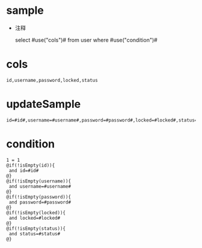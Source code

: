 sample
===
* 注释

	select #use("cols")# from user  where  #use("condition")#

cols
===
	id,username,password,locked,status

updateSample
===
	
	id=#id#,username=#username#,password=#password#,locked=#locked#,status=#status#

condition
===

	1 = 1  
	@if(!isEmpty(id)){
	 and id=#id#
	@}
	@if(!isEmpty(username)){
	 and username=#username#
	@}
	@if(!isEmpty(password)){
	 and password=#password#
	@}
	@if(!isEmpty(locked)){
	 and locked=#locked#
	@}
	@if(!isEmpty(status)){
	 and status=#status#
	@}
	
	